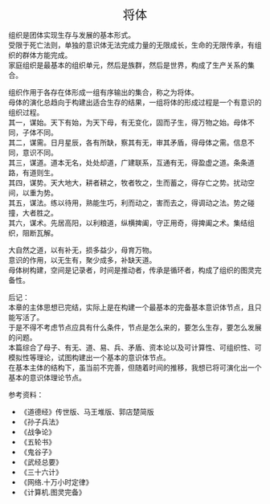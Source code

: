 <center><font size=5>将体</font></center>

组织是团体实现生存与发展的基本形式。<br>
受限于死亡法则，单独的意识体无法完成力量的无限成长，生命的无限传承，有组织的群体方能完成。<br/>
家庭组织是最基本的组织单元，然后是族群，然后是世界，构成了生产关系的集合。<br/>

组织作用于各存在体形成一组有序输出的集合，称之为将体。<br/>
母体的演化总趋向于构建出适合生存的结果，一组将体的形成过程是一个有意识的组织过程。<br/>
其一，谋始。天下有始，为天下母，有无变化，固而子生，得万物之始。母体不同，子体不同。<br/>
其二，谋需。日月星辰，各有所缺，察其有无，审其矛盾，得母体之需。信息不同，意识不同。<br/>
其三，谋道。道本无名，处处却道，广建联系，互通有无，得盈虚之道。条条道路，有道则生。<br/>
其四，谋势。天大地大，耕者耕之，牧者牧之，生而蓄之，得存亡之势。扰动空间，以重为势。<br/>
其五，谋法。练以待用，熟能生巧，利而动之，害而去之，得调动之法。势之碰撞，大者胜之。<br/>
其六，谋术。先居高阳，以利粮道，纵横捭阖，守正用奇，得捭阖之术。集结组织，阻断瓦解。<br/>

大自然之道，以有补无，损多益少，母育万物。<br/>
意识的作用，以无生有，聚少成多，补缺天道。<br/>
母体树构建，空间是记录者，时间是推动者，传承是循环者，构成了组织的图灵完备性。<br/>

后记：<br/>
本章的主体思想已完结，实际上是在构建一个最基本的完备基本意识体节点，且只能写活了。<br/>
于是不得不考虑节点应具有什么条件，节点是怎么来的，要怎么生存，要怎么发展的问题。<br/>
本篇综合了母子、有无、道、易、兵、矛盾、资本论以及可计算性、可组织性、可模拟性等理论，试图构建出一个基本的意识体节点。<br/>
在基本主体的结构下，虽当前不完善，但随着时间的推移，我想已将可演化出一个基本的意识体理论节点。<br/>

参考资料：
* 《道德经》传世版、马王堆版、郭店楚简版
* 《孙子兵法》
* 《战争论》
* 《五轮书》
* 《鬼谷子》
* 《武经总要》
* 《三十六计》
* 《网络.十万小时定律》
* 《计算机.图灵完备》

